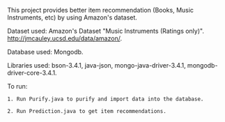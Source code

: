 This project provides better item recommendation (Books, Music Instruments, etc) by using Amazon's dataset.

Dataset used: Amazon's Dataset "Music Instruments (Ratings only)". http://jmcauley.ucsd.edu/data/amazon/.

Database used: Mongodb.

Libraries used: bson-3.4.1, java-json, mongo-java-driver-3.4.1, mongodb-driver-core-3.4.1.

To run: 

	1. Run Purify.java to purify and import data into the database.

	2. Run Prediction.java to get item recommendations. 